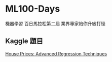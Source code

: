 # ML100-Days
機器學習 百日馬拉松第二屆
業界專家陪你升級打怪

## Kaggle 題目
[House Prices: Advanced Regression Techniques](https://www.kaggle.com/c/house-prices-advanced-regression-techniques/overview)
